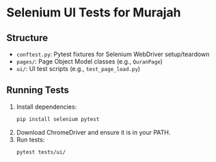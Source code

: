 # Selenium UI Tests for Murajah

## Structure
- `conftest.py`: Pytest fixtures for Selenium WebDriver setup/teardown
- `pages/`: Page Object Model classes (e.g., `QuranPage`)
- `ui/`: UI test scripts (e.g., `test_page_load.py`)

## Running Tests

1. Install dependencies:
   ```sh
   pip install selenium pytest
   ```
2. Download ChromeDriver and ensure it is in your PATH.
3. Run tests:
   ```sh
   pytest tests/ui/
   ```
